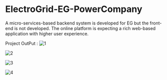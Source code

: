 # ElectroGrid-EG-PowerCompany


A micro-services-based backend system is developed for EG but the front-end is not developed. The
online platform is expecting a rich web-based application with higher user experience. 

Project OutPut : 
![1](https://user-images.githubusercontent.com/86149391/168473687-6d14149d-c4ec-4ea5-9548-110a1cba7994.png)

![2](https://user-images.githubusercontent.com/86149391/168473695-618593a0-24b3-48a2-b10a-e12dd63e63b9.png)

![3](https://user-images.githubusercontent.com/86149391/168473700-cab71232-d672-45f5-84f7-b48d62816585.png)

![4](https://user-images.githubusercontent.com/86149391/168473701-07d41da4-e9c2-40af-b172-2fae36aee04e.png)

